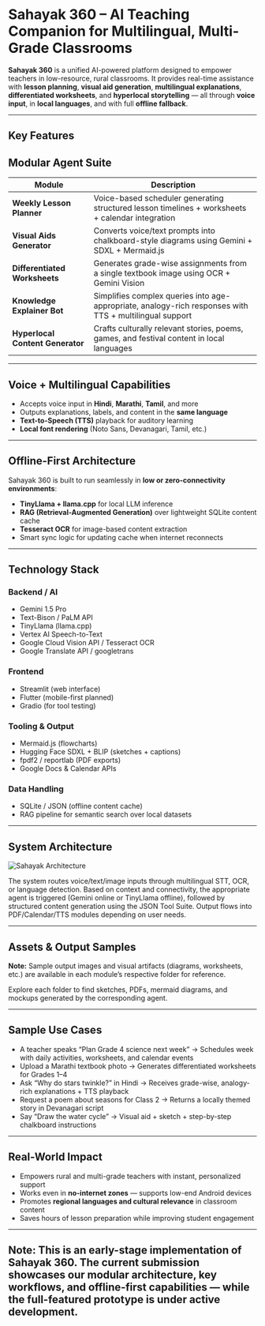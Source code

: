 # Sahayak 360 – AI Teaching Companion for Multilingual, Multi-Grade Classrooms

**Sahayak 360** is a unified AI-powered platform designed to empower teachers in low-resource, rural classrooms. It provides real-time assistance with **lesson planning**, **visual aid generation**, **multilingual explanations**, **differentiated worksheets**, and **hyperlocal storytelling** — all through **voice input**, in **local languages**, and with full **offline fallback**.

---

## Key Features

## Modular Agent Suite

| Module                          | Description |
|---------------------------------|-------------|
| **Weekly Lesson Planner**       | Voice-based scheduler generating structured lesson timelines + worksheets + calendar integration |
| **Visual Aids Generator**       | Converts voice/text prompts into chalkboard-style diagrams using Gemini + SDXL + Mermaid.js |
| **Differentiated Worksheets**   | Generates grade-wise assignments from a single textbook image using OCR + Gemini Vision |
| **Knowledge Explainer Bot**     | Simplifies complex queries into age-appropriate, analogy-rich responses with TTS + multilingual support |
| **Hyperlocal Content Generator**| Crafts culturally relevant stories, poems, games, and festival content in local languages |

---

## Voice + Multilingual Capabilities

- Accepts voice input in **Hindi**, **Marathi**, **Tamil**, and more  
- Outputs explanations, labels, and content in the **same language**  
- **Text-to-Speech (TTS)** playback for auditory learning  
- **Local font rendering** (Noto Sans, Devanagari, Tamil, etc.)

---

## Offline-First Architecture

Sahayak 360 is built to run seamlessly in **low or zero-connectivity environments**:

- **TinyLlama + llama.cpp** for local LLM inference  
- **RAG (Retrieval-Augmented Generation)** over lightweight SQLite content cache  
- **Tesseract OCR** for image-based content extraction  
- Smart sync logic for updating cache when internet reconnects  

---

## Technology Stack

### Backend / AI
- Gemini 1.5 Pro  
- Text-Bison / PaLM API  
- TinyLlama (llama.cpp)  
- Vertex AI Speech-to-Text  
- Google Cloud Vision API / Tesseract OCR  
- Google Translate API / googletrans  

### Frontend
- Streamlit (web interface)  
- Flutter (mobile-first planned)  
- Gradio (for tool testing)  

### Tooling & Output
- Mermaid.js (flowcharts)  
- Hugging Face SDXL + BLIP (sketches + captions)  
- fpdf2 / reportlab (PDF exports)  
- Google Docs & Calendar APIs  

### Data Handling
- SQLite / JSON (offline content cache)  
- RAG pipeline for semantic search over local datasets  

---

## System Architecture

![Sahayak Architecture](https://github.com/user-attachments/assets/73f6a661-07ef-4b58-bd48-ed4554c2890c)

The system routes voice/text/image inputs through multilingual STT, OCR, or language detection. Based on context and connectivity, the appropriate agent is triggered (Gemini online or TinyLlama offline), followed by structured content generation using the JSON Tool Suite. Output flows into PDF/Calendar/TTS modules depending on user needs.

---

## Assets & Output Samples

**Note:** Sample output images and visual artifacts (diagrams, worksheets, etc.) are available in each module’s respective folder for reference.

Explore each folder to find sketches, PDFs, mermaid diagrams, and mockups generated by the corresponding agent.

---

## Sample Use Cases

- A teacher speaks “Plan Grade 4 science next week” → Schedules week with daily activities, worksheets, and calendar events  
- Upload a Marathi textbook photo → Generates differentiated worksheets for Grades 1–4  
- Ask “Why do stars twinkle?” in Hindi → Receives grade-wise, analogy-rich explanations + TTS playback  
- Request a poem about seasons for Class 2 → Returns a locally themed story in Devanagari script  
- Say “Draw the water cycle” → Visual aid + sketch + step-by-step chalkboard instructions  

---

## Real-World Impact

- Empowers rural and multi-grade teachers with instant, personalized support  
- Works even in **no-internet zones** — supports low-end Android devices  
- Promotes **regional languages and cultural relevance** in classroom content  
- Saves hours of lesson preparation while improving student engagement  

---
## Note: This is an early-stage implementation of Sahayak 360. The current submission showcases our modular architecture, key workflows, and offline-first capabilities — while the full-featured prototype is under active development.

